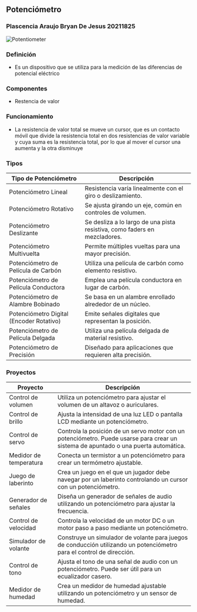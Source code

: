 ## Potenciómetro

### Plascencia Araujo Bryan De Jesus 20211825

![Potentiometer](https://upload.wikimedia.org/wikipedia/commons/0/0a/Electronic-Component-Potentiometer.jpg)

### Definición
- Es un dispositivo que se utiliza para la medición de las diferencias de potencial eléctrico

### Componentes 
- Restencia de valor

### Funcionamiento
- La resistencia de valor total se mueve un cursor, que es un contacto móvil que divide la resistencia total en dos resistencias de valor variable y cuya suma es la resistencia total, por lo que al mover el cursor una aumenta y la otra disminuye

### Tipos

| Tipo de Potenciómetro      | Descripción                                           |
|----------------------------|-------------------------------------------------------|
| Potenciómetro Lineal       | Resistencia varía linealmente con el giro o deslizamiento. |
| Potenciómetro Rotativo     | Se ajusta girando un eje, común en controles de volumen. |
| Potenciómetro Deslizante   | Se desliza a lo largo de una pista resistiva, como faders en mezcladores. |
| Potenciómetro Multivuelta  | Permite múltiples vueltas para una mayor precisión. |
| Potenciómetro de Película de Carbón | Utiliza una película de carbón como elemento resistivo. |
| Potenciómetro de Película Conductora | Emplea una película conductora en lugar de carbón. |
| Potenciómetro de Alambre Bobinado | Se basa en un alambre enrollado alrededor de un núcleo. |
| Potenciómetro Digital (Encoder Rotativo) | Emite señales digitales que representan la posición. |
| Potenciómetro de Película Delgada | Utiliza una película delgada de material resistivo. |
| Potenciómetro de Precisión  | Diseñado para aplicaciones que requieren alta precisión. |


### Proyectos

| Proyecto              | Descripción                                       |
|-----------------------|---------------------------------------------------|
| Control de volumen    | Utiliza un potenciómetro para ajustar el volumen de un altavoz o auriculares. |
| Control de brillo     | Ajusta la intensidad de una luz LED o pantalla LCD mediante un potenciómetro. |
| Control de servo      | Controla la posición de un servo motor con un potenciómetro. Puede usarse para crear un sistema de apuntado o una puerta automática. |
| Medidor de temperatura| Conecta un termistor a un potenciómetro para crear un termómetro ajustable. |
| Juego de laberinto     | Crea un juego en el que un jugador debe navegar por un laberinto controlando un cursor con un potenciómetro. |
| Generador de señales   | Diseña un generador de señales de audio utilizando un potenciómetro para ajustar la frecuencia. |
| Control de velocidad   | Controla la velocidad de un motor DC o un motor paso a paso mediante un potenciómetro. |
| Simulador de volante   | Construye un simulador de volante para juegos de conducción utilizando un potenciómetro para el control de dirección. |
| Control de tono       | Ajusta el tono de una señal de audio con un potenciómetro. Puede ser útil para un ecualizador casero. |
| Medidor de humedad    | Crea un medidor de humedad ajustable utilizando un potenciómetro y un sensor de humedad. |


<!--
### Hi i'm Bryan Araujo👋

#### :computer: i'm part of [Cross Innovation labs](http://www.cilabs.io) team
- I'm a mid fullstack developer, currently studying a degree in computer systems engineering.
- I have experience in deal with clients and lead a workgroup of many differentes projects
- I help to finish delayed projects with the 100% of satisfaction of the client

### Technologies
![C#](https://img.shields.io/badge/c%23-%23239120.svg?style=for-the-badge&logo=c-sharp&logoColor=white) ![Rails](https://img.shields.io/badge/rails-%23CC0000.svg?style=for-the-badge&logo=ruby-on-rails&logoColor=white) ![PHP](https://img.shields.io/badge/php-%23777BB4.svg?style=for-the-badge&logo=php&logoColor=white) ![HTML5](https://img.shields.io/badge/html5-%23E34F26.svg?style=for-the-badge&logo=html5&logoColor=white) ![CSS3](https://img.shields.io/badge/css3-%231572B6.svg?style=for-the-badge&logo=css3&logoColor=white) ![TailwindCSS](https://img.shields.io/badge/tailwindcss-%2338B2AC.svg?style=for-the-badge&logo=tailwind-css&logoColor=white) ![Bootstrap](https://img.shields.io/badge/bootstrap-%23563D7C.svg?style=for-the-badge&logo=bootstrap&logoColor=white) ![JavaScript](https://img.shields.io/badge/javascript-%23323330.svg?style=for-the-badge&logo=javascript&logoColor=%23F7DF1E) ![Postgres](https://img.shields.io/badge/postgres-%23316192.svg?style=for-the-badge&logo=postgresql&logoColor=white)

### Study
- I'm currently learning angular, flutter and react for my applications and projects
<!--
**Barapla/Barapla** is a ✨ _special_ ✨ repository because its `README.md` (this file) appears on your GitHub profile.

Here are some ideas to get you started:

- 🔭 I’m currently working on ...
- 🌱 I’m currently learning ...
- 👯 I’m looking to collaborate on ...
- 🤔 I’m looking for help with ...
- 💬 Ask me about ...
- 📫 How to reach me: ...
- 😄 Pronouns: ...
- ⚡ Fun fact: ...
- zzzz --
-->
